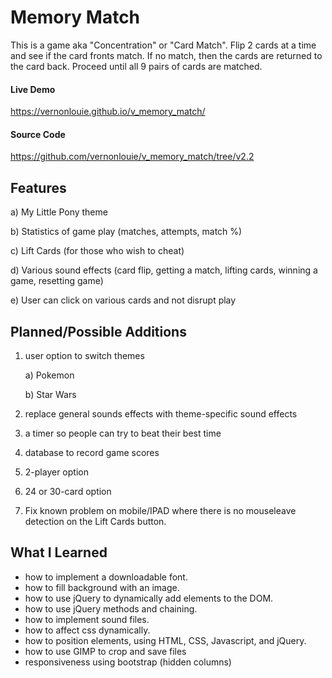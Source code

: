 # Memory Match
This is a game aka "Concentration" or "Card Match".  Flip 2 cards at a time and see if the card fronts match.  If no match, then the cards are returned to the card back.  Proceed until all 9 pairs of cards are matched.

#### Live Demo
https://vernonlouie.github.io/v_memory_match/

#### Source Code
https://github.com/vernonlouie/v_memory_match/tree/v2.2

## Features
a) My Little Pony theme

b) Statistics of game play (matches, attempts, match %)

c) Lift Cards (for those who wish to cheat)

d) Various sound effects (card flip, getting a match, lifting cards, winning a game, resetting game)

e) User can click on various cards and not disrupt play

## Planned/Possible Additions
1) user option to switch themes
	
	a) Pokemon
	
	b) Star Wars
2) replace general sounds effects with theme-specific sound effects
3) a timer so people can try to beat their best time
4) database to record game scores
5) 2-player option
6) 24 or 30-card option
7) Fix known problem on mobile/IPAD where there is no mouseleave detection on the Lift Cards button.

## What I Learned
- how to implement a downloadable font.
- how to fill background with an image.
- how to use jQuery to dynamically add elements to the DOM.
- how to use jQuery methods and chaining.
- how to implement sound files.
- how to affect css dynamically.
- how to position elements, using HTML, CSS, Javascript, and jQuery.
- how to use GIMP to crop and save files
- responsiveness using bootstrap (hidden columns)



